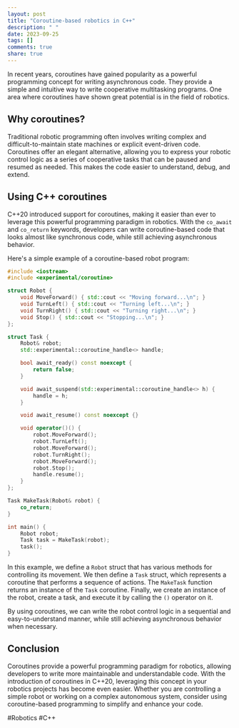 ```yaml
---
layout: post
title: "Coroutine-based robotics in C++"
description: " "
date: 2023-09-25
tags: []
comments: true
share: true
---
```


In recent years, coroutines have gained popularity as a powerful programming concept for writing asynchronous code. They provide a simple and intuitive way to write cooperative multitasking programs. One area where coroutines have shown great potential is in the field of robotics.

## Why coroutines?

Traditional robotic programming often involves writing complex and difficult-to-maintain state machines or explicit event-driven code. Coroutines offer an elegant alternative, allowing you to express your robotic control logic as a series of cooperative tasks that can be paused and resumed as needed. This makes the code easier to understand, debug, and extend.

## Using C++ coroutines

C++20 introduced support for coroutines, making it easier than ever to leverage this powerful programming paradigm in robotics. With the `co_await` and `co_return` keywords, developers can write coroutine-based code that looks almost like synchronous code, while still achieving asynchronous behavior.

Here's a simple example of a coroutine-based robot program:

```cpp
#include <iostream>
#include <experimental/coroutine>

struct Robot {
    void MoveForward() { std::cout << "Moving forward...\n"; }
    void TurnLeft() { std::cout << "Turning left...\n"; }
    void TurnRight() { std::cout << "Turning right...\n"; }
    void Stop() { std::cout << "Stopping...\n"; }
};

struct Task {
    Robot& robot;
    std::experimental::coroutine_handle<> handle;

    bool await_ready() const noexcept {
        return false;
    }

    void await_suspend(std::experimental::coroutine_handle<> h) {
        handle = h;
    }

    void await_resume() const noexcept {}

    void operator()() {
        robot.MoveForward();
        robot.TurnLeft();
        robot.MoveForward();
        robot.TurnRight();
        robot.MoveForward();
        robot.Stop();
        handle.resume();
    }
};

Task MakeTask(Robot& robot) {
    co_return;
}

int main() {
    Robot robot;
    Task task = MakeTask(robot);
    task();
}
```

In this example, we define a `Robot` struct that has various methods for controlling its movement. We then define a `Task` struct, which represents a coroutine that performs a sequence of actions. The `MakeTask` function returns an instance of the `Task` coroutine. Finally, we create an instance of the robot, create a task, and execute it by calling the `()` operator on it.

By using coroutines, we can write the robot control logic in a sequential and easy-to-understand manner, while still achieving asynchronous behavior when necessary.

## Conclusion

Coroutines provide a powerful programming paradigm for robotics, allowing developers to write more maintainable and understandable code. With the introduction of coroutines in C++20, leveraging this concept in your robotics projects has become even easier. Whether you are controlling a simple robot or working on a complex autonomous system, consider using coroutine-based programming to simplify and enhance your code.

#Robotics #C++
